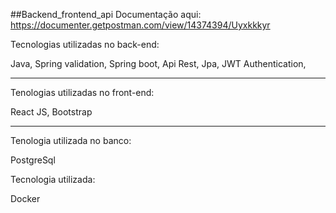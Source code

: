 ##Backend_frontend_api
Documentação aqui: https://documenter.getpostman.com/view/14374394/Uyxkkkyr


Tecnologias utilizadas no back-end:

Java,
Spring validation,
Spring boot,
Api Rest,
Jpa,
JWT Authentication,

<hr>
Tenologias utilizadas no front-end:

React JS, Bootstrap
<hr>

Tenologia utilizada no banco:

PostgreSql

Tecnologia utilizada: 

Docker
